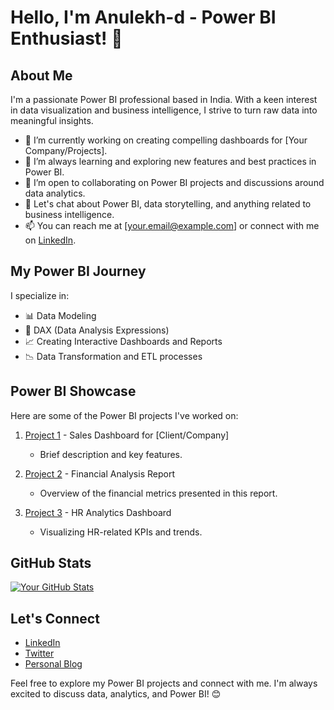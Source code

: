 # Hello, I'm Anulekh-d - Power BI Enthusiast! 👋

## About Me

I'm a passionate Power BI professional based in India. With a keen interest in data visualization and business intelligence, I strive to turn raw data into meaningful insights.

- 🔭 I’m currently working on creating compelling dashboards for [Your Company/Projects].
- 🌱 I’m always learning and exploring new features and best practices in Power BI.
- 👯 I’m open to collaborating on Power BI projects and discussions around data analytics.
- 💬 Let's chat about Power BI, data storytelling, and anything related to business intelligence.
- 📫 You can reach me at [your.email@example.com] or connect with me on [LinkedIn](your-linkedin-profile).

## My Power BI Journey

I specialize in:

- 📊 Data Modeling
- 🚀 DAX (Data Analysis Expressions)
- 📈 Creating Interactive Dashboards and Reports
- 📉 Data Transformation and ETL processes

## Power BI Showcase

Here are some of the Power BI projects I've worked on:

1. [Project 1](link-to-project-1) - Sales Dashboard for [Client/Company]
   - Brief description and key features.

2. [Project 2](link-to-project-2) - Financial Analysis Report
   - Overview of the financial metrics presented in this report.

3. [Project 3](link-to-project-3) - HR Analytics Dashboard
   - Visualizing HR-related KPIs and trends.

## GitHub Stats

[![Your GitHub Stats](https://github-readme-stats.vercel.app/api?username=your-username&show_icons=true&count_private=true&hide=contribs,prs)](https://github.com/anuraghazra/github-readme-stats)

## Let's Connect

- [LinkedIn](your-linkedin-profile)
- [Twitter](your-twitter-profile)
- [Personal Blog](your-website)

Feel free to explore my Power BI projects and connect with me. I'm always excited to discuss data, analytics, and Power BI! 😊


<!---
Anulekh-d/Anulekh-d is a ✨ special ✨ repository because its `README.md` (this file) appears on your GitHub profile.
You can click the Preview link to take a look at your changes.
--->


